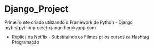 # Django_Project
Primeiro site criado utilizando o Framework de Python - Django
myfirstpythonproject-django.herokuapp.com 

- Réplica da Netflix - Substituindo os Filmes pelos cursos da Hashtag Programação


